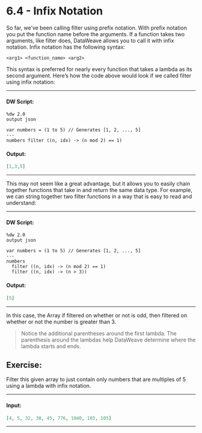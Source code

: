 # 6.4 - Infix Notation

So far, we’ve been calling filter using prefix notation. With prefix notation you put the function name before the arguments. If a function takes two arguments, like filter does, DataWeave allows you to call it with infix notation. Infix notation has the following syntax:
```
<arg1> <function_name> <arg2>
```
This syntax is preferred for nearly every function that takes a lambda as its second argument. Here’s how the code above would look if we called filter using infix notation:

---
#### DW Script:
```dw
%dw 2.0
output json

var numbers = (1 to 5) // Generates [1, 2, ..., 5]
---
numbers filter ((n, idx) -> (n mod 2) == 1)
```
#### Output:
```json
[1,3,5]
```
---

This may not seem like a great advantage, but it allows you to easily chain together functions that take in and return the same data type. For example, we can string together two filter functions in a way that is easy to read and understand:

---
#### DW Script:
```dw
%dw 2.0
output json

var numbers = (1 to 5) // Generates [1, 2, ..., 5]
---
numbers
  filter ((n, idx) -> (n mod 2) == 1)
  filter ((n, idx) -> (n > 3))
```
#### Output:
```json
[5]
```
---

In this case, the Array if filtered on whether or not is odd, then filtered on whether or not the number is greater than 3.
> Notice the additional parentheses around the first lambda. The parenthesis around the lambdas help DataWeave determine where the lambda starts and ends.

## Exercise:

Filter this given array to just contain only numbers that are multiples of 5 using a lambda with infix notation.

---
#### Input:
```json
[4, 5, 32, 30, 45, 776, 1040, 103, 105]
```
---
